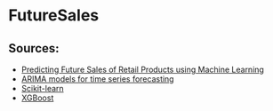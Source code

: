 # FutureSales

## Sources:
  * [ Predicting Future Sales of Retail Products using Machine Learning ](https://arxiv.org/pdf/2008.07779) 
  * [ ARIMA models for time series forecasting ](https://people.duke.edu/~rnau/arimrule.htm)
  * [ Scikit-learn ](https://scikit-learn.org/0.24/supervised_learning.html#supervised-learning)
  * [ XGBoost ](https://medium.com/@saibhargavkarnati/big-mart-sales-prediction-using-the-xgboost-regressor-ml-78dac201cab8)
    
